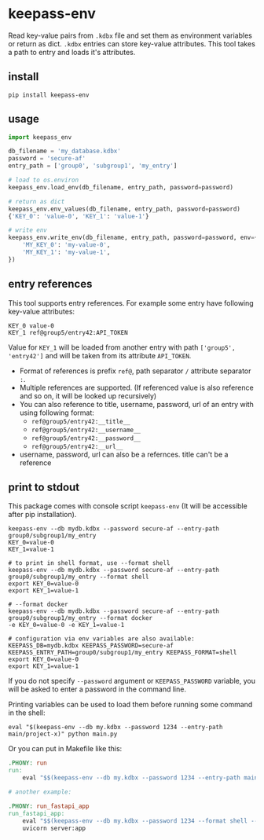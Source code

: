 # keepass-env
Read key-value pairs from `.kdbx` file and set them as environment variables or return as dict. `.kdbx` entries can store key-value attributes. This tool takes a path to entry and loads it's attributes.

## install
```
pip install keepass-env
```

## usage
```py
import keepass_env

db_filename = 'my_database.kdbx'
password = 'secure-af'
entry_path = ['group0', 'subgroup1', 'my_entry']

# load to os.environ
keepass_env.load_env(db_filename, entry_path, password=password)

# return as dict
keepass_env.env_values(db_filename, entry_path, password=password)
{'KEY_0': 'value-0', 'KEY_1': 'value-1'}

# write env
keepass_env.write_env(db_filename, entry_path, password=password, env={
    'MY_KEY_0': 'my-value-0',
    'MY_KEY_1': 'my-value-1',
})
```

## entry references
This tool supports entry references. For example some entry have following key-value attributes:

```
KEY_0 value-0
KEY_1 ref@group5/entry42:API_TOKEN
```

Value for `KEY_1` will be loaded from another entry with path `['group5', 'entry42']` and will be taken from its attribute `API_TOKEN`.

- Format of references is prefix `ref@`, path separator `/` attribute separator `:`.
- Multiple references are supported. (If referenced value is also reference and so on, it will be looked up recursively)
- You can also reference to title, username, password, url of an entry with using following format:
    - `ref@group5/entry42:__title__`
    - `ref@group5/entry42:__username__`
    - `ref@group5/entry42:__password__`
    - `ref@group5/entry42:__url__`
- username, password, url can also be a refernces. title can't be a reference

## print to stdout
This package comes with console script `keepass-env` (It will be accessible after pip installation).

```shell
keepass-env --db mydb.kdbx --password secure-af --entry-path group0/subgroup1/my_entry
KEY_0=value-0
KEY_1=value-1

# to print in shell format, use --format shell
keepass-env --db mydb.kdbx --password secure-af --entry-path group0/subgroup1/my_entry --format shell
export KEY_0=value-0
export KEY_1=value-1

# --format docker
keepass-env --db mydb.kdbx --password secure-af --entry-path group0/subgroup1/my_entry --format docker
-e KEY_0=value-0 -e KEY_1=value-1

# configuration via env variables are also available:
KEEPASS_DB=mydb.kdbx KEEPASS_PASSWORD=secure-af KEEPASS_ENTRY_PATH=group0/subgroup1/my_entry KEEPASS_FORMAT=shell
export KEY_0=value-0
export KEY_1=value-1
```

If you do not specify `--password` argument or `KEEPASS_PASSWORD` variable, you will be asked to enter a password in the command line.


Printing variables can be used to load them before running some command in the shell:

```shell
eval "$(keepass-env --db my.kdbx --password 1234 --entry-path main/project-x)" python main.py
```

Or you can put in Makefile like this:
```Makefile
.PHONY: run
run:
	eval "$$(keepass-env --db my.kdbx --password 1234 --entry-path main/project-x)" python main.py

# another example:

.PHONY: run_fastapi_app
run_fastapi_app:
	eval "$$(keepass-env --db my.kdbx --password 1234 --format shell --entry-path main/project-x)"; \
	uvicorn server:app
```
